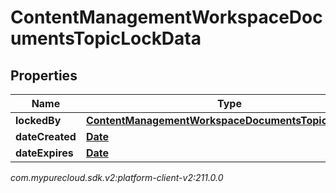 # ContentManagementWorkspaceDocumentsTopicLockData


## Properties

| Name | Type | Description | Notes |
| ------------ | ------------- | ------------- | ------------- |
| **lockedBy** | [**ContentManagementWorkspaceDocumentsTopicUserData**](ContentManagementWorkspaceDocumentsTopicUserData) |  |  [optional] |
| **dateCreated** | [**Date**](Date) |  |  [optional] |
| **dateExpires** | [**Date**](Date) |  |  [optional] |




_com.mypurecloud.sdk.v2:platform-client-v2:211.0.0_
